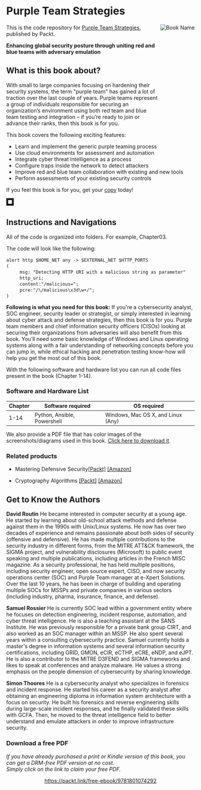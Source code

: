 


# Purple Team Strategies

<a href="https://www.packtpub.com/product/purple-team-strategies/9781801074292"><img src="https://static.packt-cdn.com/products/9781801074292/cover/smaller" alt="Book Name" height="256px" align="right"></a>

This is the code repository for [Purple Team Strategies](https://www.packtpub.com/product/purple-team-strategies/9781801074292), published by Packt.

**Enhancing global security posture through uniting red and blue teams with adversary emulation**

## What is this book about?
With small to large companies focusing on hardening their security systems, the term "purple team" has gained a lot of traction over the last couple of years. Purple teams represent a group of individuals responsible for securing an organization’s environment using both red team and blue team testing and integration – if you’re ready to join or advance their ranks, then this book is for you.

This book covers the following exciting features: 
* Learn and implement the generic purple teaming process
* Use cloud environments for assessment and automation
* Integrate cyber threat intelligence as a process
* Configure traps inside the network to detect attackers
* Improve red and blue team collaboration with existing and new tools
* Perform assessments of your existing security controls

If you feel this book is for you, get your [copy](https://www.amazon.com/Purple-Team-Strategies-Enhancing-adversary-ebook/dp/B0B12R8DFJ) today!

<a href="https://www.packtpub.com/?utm_source=github&utm_medium=banner&utm_campaign=GitHubBanner"><img src="https://raw.githubusercontent.com/PacktPublishing/GitHub/master/GitHub.png" alt="https://www.packtpub.com/" border="5" /></a>

## Instructions and Navigations
All of the code is organized into folders. For example, Chapter03.

The code will look like the following:
```
alert http $HOME_NET any -> $EXTERNAL_NET $HTTP_PORTS
(
     msg: "Detecting HTTP URI with a malicious string as parameter"
     http_uri;
     content:"/malicious=";
     pcre:"/\/malicious\x3d\w+/";
)
```

**Following is what you need for this book:**
If you're a cybersecurity analyst, SOC engineer, security leader or strategist, or simply interested in learning about cyber attack and defense strategies, then this book is for you. Purple team members and chief information security officers (CISOs) looking at securing their organizations from adversaries will also benefit from this book. You’ll need some basic knowledge of Windows and Linux operating systems along with a fair understanding of networking concepts before you can jump in, while ethical hacking and penetration testing know-how will help you get the most out of this book.

With the following software and hardware list you can run all code files present in the book (Chapter 1-14).

### Software and Hardware List

| Chapter  | Software required                                                                                  | OS required                        |
| -------- | ---------------------------------------------------------------------------------------------------| -----------------------------------|
| 1-14     | Python, Ansible, Powershell									                                                      | Windows, Mac OS X, and Linux (Any) |


We also provide a PDF file that has color images of the screenshots/diagrams used in this book. [Click here to download it](https://static.packt-cdn.com/downloads/9781801074292_ColorImages.pdf).

### Related products <Other books you may enjoy>
* Mastering Defensive Security[[Packt]](https://www.packtpub.com/product/mastering-defensive-security/9781800208162) [[Amazon]](https://www.amazon.com/Mastering-Defensive-Security-techniques-infrastructure/dp/1800208162)

* Cryptography Algorithms [[Packt]](https://www.packtpub.com/product/cryptography-algorithms/9781789617139) [[Amazon]](https://www.amazon.com/Next-generation-Cryptography-Algorithms-Explained-implementation-ebook/dp/B093Y11H9Q)

## Get to Know the Authors
**David Routin**
He became interested in computer security at a young age. He started by learning about old-school attack methods and defense against them in the 1990s with Unix/Linux systems. He now has over two decades of experience and remains passionate about both sides of security (offensive and defensive). He has made multiple contributions to the security industry in different forms, from the MITRE ATT&CK framework, the SIGMA project, and vulnerability disclosures (Microsoft) to public event speaking and multiple publications, including articles in the French MISC magazine.
As a security professional, he has held multiple positions, including security engineer, open source expert, CISO, and now security operations center (SOC) and Purple Team manager at e-Xpert Solutions. Over the last 10 years, he has been in charge of building and operating multiple SOCs for MSSPs and private companies in various sectors (including industry, pharma, insurance, finance, and defense).

**Samuel Rossier**
He is currently SOC lead within a government entity where he focuses on detection engineering, incident response, automation, and cyber threat intelligence. He is also a teaching assistant at the SANS Institute. He was previously responsible for a private bank group CIRT, and also worked as an SOC manager within an MSSP. He also spent several years within a consulting cybersecurity practice.
Samuel currently holds a master's degree in information systems and several information security certifications, including GRID, GMON, eCIR, eCTHP, eCRE, eNDP, and eJPT.
He is also a contributor to the MITRE D3FEND and SIGMA frameworks and likes to speak at conferences and analyze malware. He values a strong emphasis on the people dimension of cybersecurity by sharing knowledge.

**Simon Thoores**
He is a cybersecurity analyst who specializes in forensics and incident response. He started his career as a security analyst after obtaining an engineering diploma in information system architecture with a focus on security. He built his forensics and reverse engineering skills during large-scale incident responses, and he finally validated these skills with GCFA. Then, he moved to the threat intelligence field to better understand and emulate attackers in order to improve infrastructure security.
### Download a free PDF

 <i>If you have already purchased a print or Kindle version of this book, you can get a DRM-free PDF version at no cost.<br>Simply click on the link to claim your free PDF.</i>
<p align="center"> <a href="https://packt.link/free-ebook/9781801074292">https://packt.link/free-ebook/9781801074292 </a> </p>